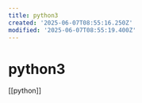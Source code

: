 ```yaml
---
title: python3
created: '2025-06-07T08:55:16.250Z'
modified: '2025-06-07T08:55:19.400Z'
---
```


# python3

[[python]]
